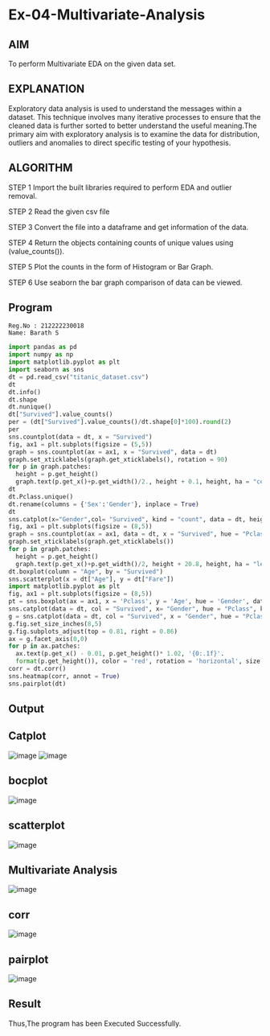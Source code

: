 # Ex-04-Multivariate-Analysis

## AIM
To perform Multivariate EDA on the given data set.

## EXPLANATION
Exploratory data analysis is used to understand the messages within a dataset. This technique involves many iterative processes to ensure that the cleaned data is further sorted to better understand the useful meaning.The primary aim with exploratory analysis is to examine the data for distribution, outliers and anomalies to direct specific testing of your hypothesis.

## ALGORITHM
STEP 1
Import the built libraries required to perform EDA and outlier removal.

STEP 2
Read the given csv file

STEP 3
Convert the file into a dataframe and get information of the data.

STEP 4
Return the objects containing counts of unique values using (value_counts()).

STEP 5
Plot the counts in the form of Histogram or Bar Graph.

STEP 6
Use seaborn the bar graph comparison of data can be viewed.

## Program
```
Reg.No : 212222230018
Name: Barath S
```
```python
import pandas as pd
import numpy as np
import matplotlib.pyplot as plt
import seaborn as sns
dt = pd.read_csv("titanic_dataset.csv")
dt
dt.info()
dt.shape
dt.nunique()
dt["Survived"].value_counts()
per = (dt["Survived"].value_counts()/dt.shape[0]*100).round(2)
per
sns.countplot(data = dt, x = "Survived")
fig, ax1 = plt.subplots(figsize = (5,5))
graph = sns.countplot(ax = ax1, x = "Survived", data = dt)
graph.set_xticklabels(graph.get_xticklabels(), rotation = 90)
for p in graph.patches:
  height = p.get_height()
  graph.text(p.get_x()+p.get_width()/2., height + 0.1, height, ha = "center")
dt
dt.Pclass.unique()
dt.rename(columns = {'Sex':'Gender'}, inplace = True)
dt
sns.catplot(x="Gender",col= "Survived", kind = "count", data = dt, height=5, aspect = .7)
fig, ax1 = plt.subplots(figsize = (8,5))
graph = sns.countplot(ax = ax1, data = dt, x = "Survived", hue = "Pclass", palette = "rainbow")
graph.set_xticklabels(graph.get_xticklabels())
for p in graph.patches:
  height = p.get_height()
  graph.text(p.get_x()+p.get_width()/2, height + 20.8, height, ha = "left")
dt.boxplot(column = "Age", by = "Survived")
sns.scatterplot(x = dt["Age"], y = dt["Fare"])
import matplotlib.pyplot as plt
fig, ax1 = plt.subplots(figsize = (8,5))
pt = sns.boxplot(ax = ax1, x = 'Pclass', y = 'Age', hue = 'Gender', data = dt)
sns.catplot(data = dt, col = "Survived", x= "Gender", hue = "Pclass", kind = "count")
g = sns.catplot(data = dt, col = "Survived", x = "Gender", hue = "Pclass", kind = "count", legend = True)
g.fig.set_size_inches(8,5)
g.fig.subplots_adjust(top = 0.81, right = 0.86)
ax = g.facet_axis(0,0)
for p in ax.patches:
  ax.text(p.get_x() - 0.01, p.get_height()* 1.02, '{0:.1f}'.
  format(p.get_height()), color = 'red', rotation = 'horizontal', size = 'small')
corr = dt.corr()
sns.heatmap(corr, annot = True)
sns.pairplot(dt)
```

## Output
## Catplot
![image](https://github.com/barathsubramani/Ex-04-Multivariate-Analysis/blob/main/catplot.png)
![image](https://github.com/barathsubramani/Ex-04-Multivariate-Analysis/blob/main/2nd%20ic.png)

## bocplot
![image](https://github.com/barathsubramani/Ex-04-Multivariate-Analysis/blob/main/boxplot.png)

## scatterplot
![image](https://github.com/barathsubramani/Ex-04-Multivariate-Analysis/blob/main/scatter.png)

## Multivariate Analysis
![image](https://github.com/barathsubramani/Ex-04-Multivariate-Analysis/blob/main/multi.png)

## corr
![image](https://github.com/barathsubramani/Ex-04-Multivariate-Analysis/blob/main/corr.png)

## pairplot
![image](https://github.com/barathsubramani/Ex-04-Multivariate-Analysis/blob/main/pair.png)

## Result
Thus,The program has been Executed Successfully.
